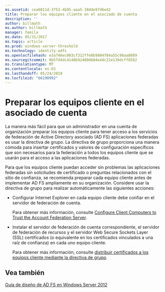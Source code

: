 ```yaml
---
ms.assetid: cea6011d-3753-4b95-aaa5-38d4e97d6e42
title: Preparar los equipos cliente en el asociado de cuenta
description: ''
author: billmath
ms.author: billmath
manager: femila
ms.date: 05/31/2017
ms.topic: article
ms.prod: windows-server-threshold
ms.technology: identity-adfs
ms.openlocfilehash: e3a746ec003cf312ffe0b9804f84a55c98aa8089
ms.sourcegitcommit: 0b5fd4dc4148b92480db04e4dc22e139dcff8582
ms.translationtype: MT
ms.contentlocale: es-ES
ms.lasthandoff: 05/24/2019
ms.locfileid: "66190992"
---
```

# <a name="prepare-client-computers-in-the-account-partner"></a>Preparar los equipos cliente en el asociado de cuenta

La manera más fácil para que un administrador en una cuenta de organización preparar los equipos cliente para tener acceso a los servicios de federación de Active Directory asociado \(AD FS\) aplicaciones federadas es usar la directiva de grupo. La directiva de grupo proporciona una manera cómoda para insertar certificados y valores de configuración específicos que son necesarios para la federación a todos los equipos cliente que se usarán para el acceso a las aplicaciones federadas.  
  
Para que los equipos cliente puedan acceder sin problemas las aplicaciones federadas sin solicitudes de certificado o preguntas relacionados con el sitio de confianza, se recomienda preparar cada equipo cliente antes de implementar AD FS ampliamente en su organización. Considere usar la directiva de grupo para realizar automáticamente las siguientes acciones:  
  
-   Configurar Internet Explorer en cada equipo cliente debe confiar en el servidor de federación de cuenta.  
  
    Para obtener más información, consulte [Configure Client Computers to Trust the Account Federation Server](../../ad-fs/deployment/Configure-Client-Computers-to-Trust-the-Account-Federation-Server.md).  
  
-   Instalar el servidor de federación de cuenta correspondiente, el servidor de federación de recursos y el servidor Web Secure Sockets Layer \(SSL\) certificados \(o equivalente en los certificados vinculados a una raíz de confianza\) en cada uno equipo cliente.  
  
    Para obtener más información, consulte [distribuir certificados a los equipos cliente mediante la directiva de grupo](../../ad-fs/deployment/Distribute-Certificates-to-Client-Computers-by-Using-Group-Policy.md).  
  

## <a name="see-also"></a>Vea también
[Guía de diseño de AD FS en Windows Server 2012](AD-FS-Design-Guide-in-Windows-Server-2012.md)
